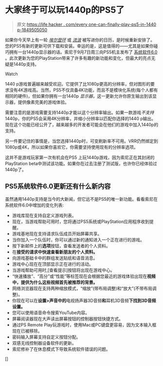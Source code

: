 # 大家终于可以玩1440p的PS5了

> 原文:[https://life hacker . com/every one-can-finally-play-ps5-in-1440 p-1849505050](https://lifehacker.com/everyone-can-finally-play-ps5-in-1440p-1849505050)

如果你今天早上有一轮 [*埃尔登环*](https://lifehacker.com/10-elden-ring-tips-for-complete-beginners-1848627469) 或 [*流浪*](https://lifehacker.com/13-more-animal-video-games-to-play-when-you-finish-stra-1849218567) 被写进你的日历，是时候重新安排了。您的PS5有新的更新可供下载和安装。幸运的是，这是值得的——尤其是如果你碰巧拥有一台1440p显示器的话。索尼于9月7日周三向PS5机主发布了 [系统软件6.0](https://www.playstation.com/en-us/support/hardware/ps5/system-software/) 。此次更新为您的PlayStation带来了许多有趣的新功能和变化，但最大的亮点无疑是1440p支持。

Watch

1440 p游戏普遍越来越受欢迎。它提供了比1080p更高的分辨率，但对图形的要求没有4K游戏高。当然，PS5不仅具备4K功能，而且不是模块化系统(每个人都有相同的硬件)，但如果你拥有一台1440p *显示器*，这一更新允许你原生输出到该显示器，提供像素完美的游戏体验。

需要注意的是游戏需要支持1440p才能以这个分辨率输出。如果一款游戏*不支持*1440p，你的PS5会采用4K分辨率，并缩小分辨率以匹配你选择的1440 p输出。现在这个功能已经公开了，越来越多的开发者可能会在他们的游戏中加入1440p的支持。

另一件要记住的事情是，当您选择1440p时，可变刷新率不可用。VRR仍然绑定到1080p或4K，所以如果你喜欢它，你需要坚持使用现有的分辨率选项。

这并不是游戏玩家第一次有机会在PS5 上玩1440p游戏，因为索尼正在其封闭的PlayStation beta中测试该功能。如果你在过去注册了测试版，也许你已经体验过1440p了。

## PS5系统软件6.0更新还有什么新内容

虽然通用1440p支持是当今的大新闻，但它远不是PS5的唯一新功能。看看索尼在系统软件6.0中增加的变化列表:

*   游戏库现在支持自定义游戏列表。
*   现在，当游戏帮助可用时，您将通过PS5系统或PlayStation应用程序收到提醒。
*   游戏基地现在支持请求队伍成员开始屏幕共享。
*   当你加入一个队伍时，你可以通过新的通知进入一个正在进行的游戏。
*   按下新邮件上的**选项**按钮，查看发送者的个人资料。
*   在**接受的请求中快速查看新朋友的个人资料。**
*   向游戏基础卡中的群组发送贴纸和语音消息。
*   游戏中心现在在顶部显示正在进行的活动。
*   当游戏帮助可用时,[查看提示]按钮将出现在游戏中心。
*   “快速播放”、“高分”或“性能”等标签现在会根据您最近的游戏体验出现在**视频中，提供为什么这些视频首先被推荐的背景。**
*   网络浏览器现在支持两种缩放模式，“缩放”(带布局调整)和“放大”(不带布局调整)。
*   你现在可以在**设置>声音中的**电视扬声器3D音频**和**耳机3D音频**下找到3D音频设置。**
*   您可以使用语音命令搜索YouTube内容。
*   屏幕阅读器现在大声读出屏幕按钮的控制器按钮快捷方式。
*   通过PS Remote Play玩游戏时，使用Mac或PC键盘更容易，因为文本输入框现在已被移除。
*   密码输入屏幕支持自定义按钮分配。
*   双感无线控制器设备软件的更新。
*   索尼修补了在休息模式下导致系统软件错误的问题。

[]
